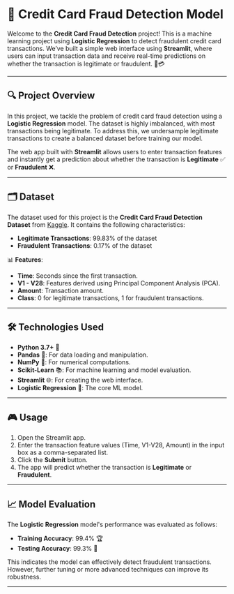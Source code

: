 # 🎯 Credit Card Fraud Detection Model

Welcome to the **Credit Card Fraud Detection** project! This is a machine learning project using **Logistic Regression** to detect fraudulent credit card transactions. We’ve built a simple web interface using **Streamlit**, where users can input transaction data and receive real-time predictions on whether the transaction is legitimate or fraudulent. 🚨💳

---

## 🔍 Project Overview

In this project, we tackle the problem of credit card fraud detection using a **Logistic Regression** model. The dataset is highly imbalanced, with most transactions being legitimate. To address this, we undersample legitimate transactions to create a balanced dataset before training our model.

The web app built with **Streamlit** allows users to enter transaction features and instantly get a prediction about whether the transaction is **Legitimate** ✅ or **Fraudulent** ❌.

---

## 🗂️ Dataset

The dataset used for this project is the **Credit Card Fraud Detection Dataset** from [Kaggle](https://www.kaggle.com/mlg-ulb/creditcardfraud). It contains the following characteristics:

- **Legitimate Transactions**: 99.83% of the dataset
- **Fraudulent Transactions**: 0.17% of the dataset

📊 **Features**:
- **Time**: Seconds since the first transaction.
- **V1 - V28**: Features derived using Principal Component Analysis (PCA).
- **Amount**: Transaction amount.
- **Class**: 0 for legitimate transactions, 1 for fraudulent transactions.

---

## 🛠️ Technologies Used

- **Python 3.7+** 🐍
- **Pandas** 🐼: For data loading and manipulation.
- **NumPy** 🔢: For numerical computations.
- **Scikit-Learn** 📚: For machine learning and model evaluation.
- **Streamlit** 🌐: For creating the web interface.
- **Logistic Regression** 🧠: The core ML model.

---

## 🎮 Usage

1. Open the Streamlit app.
2. Enter the transaction feature values (Time, V1-V28, Amount) in the input box as a comma-separated list.
3. Click the **Submit** button.
4. The app will predict whether the transaction is **Legitimate** or **Fraudulent**.

---

## 📈 Model Evaluation

The **Logistic Regression** model's performance was evaluated as follows:

- **Training Accuracy**: 99.4% 🏆
- **Testing Accuracy**: 99.3% 🎯

This indicates the model can effectively detect fraudulent transactions. However, further tuning or more advanced techniques can improve its robustness.

---
